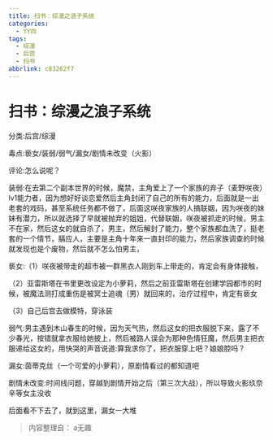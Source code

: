 ```yaml
---
title: 扫书：综漫之浪子系统
categories:
  - YY向
tags:
  - 综漫
  - 后宫
  - 扫书
abbrlink: c83262f7
---
```

# 扫书：综漫之浪子系统
分类:后宫/综漫

毒点:亵女/装弱/弱气/漏女/剧情未改变（火影）

评论:怎么说呢？

装弱:在去第二个副本世界的时候，魔禁，主角爱上了一个家族的弃子（麦野咲夜）lv1能力者，因为想好好谈恋爱然后主角封闭了自己的所有的能力，后面就是一出老套的戏码，甚至系统任务都不做了，后面这咲夜家族的人搞联姻，因为咲夜的妹妹有潜力，所以就选择了早就被抛弃的姐姐，代替联姻，咲夜被抓走的时候，男主不在家，然后这女的就自杀了，男主，然后解封了能力，整个家族都血洗了，挺老套的一个情节，膈应人，主要是主角十年来一直封印的能力，然后家族调查的时候就发现也是个废物，然后就不怎么怕男主，

亵女:（1）咲夜被带走的超市被一群黑衣人刚到车上带走的，肯定会有身体接触，

（2）亚雷斯塔在书里更改设定为小萝莉，然后之前亚雷斯塔在创建学园都市的时候，被魔法测打成重伤是被冥士追魂（男）就回来的，治疗过程中，肯定有亵女

（3）自己后宫去做模特，穿泳装

弱气:男主遇到木山春生的时候，因为天气热，然后这女的把衣服脱下来，露了不少春光，按错就拿衣服给她披上，然后被路人误会为那种色情狂魔，然后男主把衣服递给这女的，用快哭的声音说道:算我求你了，把衣服穿上吧？娘娘腔吗？

漏女:茵蒂克丝（一个可爱的小萝莉），原剧情看过的都知道吧

剧情未改变:时间线问题，穿越到剧情开始之后（第三次大战），所以导致火影玖奈辛等女主没收

后面看不下去了，就到这里，漏女一大堆


> 内容整理自： a无趣